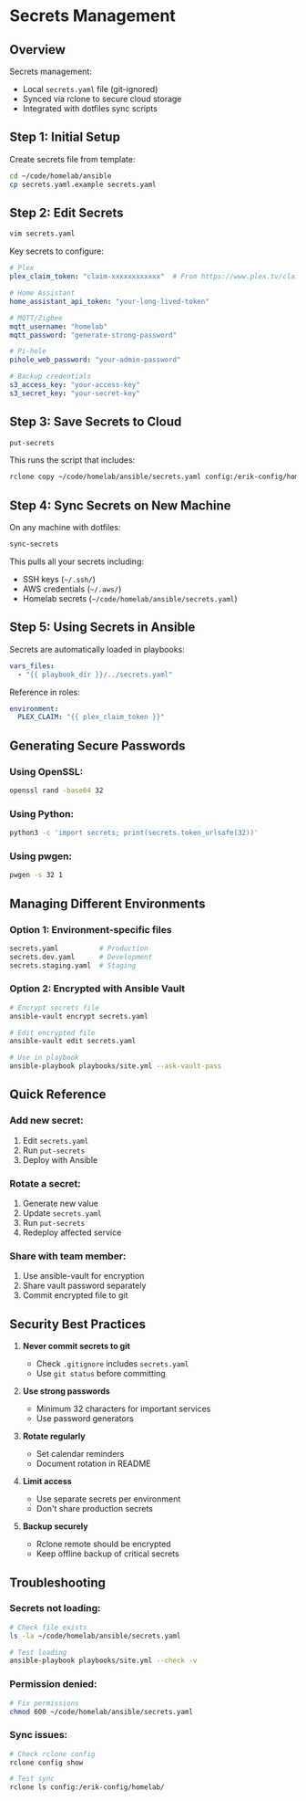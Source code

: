 # Secrets Management

## Overview

Secrets management:
- Local `secrets.yaml` file (git-ignored)
- Synced via rclone to secure cloud storage
- Integrated with dotfiles sync scripts

## Step 1: Initial Setup

Create secrets file from template:

```bash
cd ~/code/homelab/ansible
cp secrets.yaml.example secrets.yaml
```

## Step 2: Edit Secrets


```bash
vim secrets.yaml
```

Key secrets to configure:

```yaml
# Plex
plex_claim_token: "claim-xxxxxxxxxxxx"  # From https://www.plex.tv/claim

# Home Assistant
home_assistant_api_token: "your-long-lived-token"

# MQTT/Zigbee
mqtt_username: "homelab"
mqtt_password: "generate-strong-password"

# Pi-hole
pihole_web_password: "your-admin-password"

# Backup credentials
s3_access_key: "your-access-key"
s3_secret_key: "your-secret-key"
```

## Step 3: Save Secrets to Cloud


```bash
put-secrets
```

This runs the script that includes:
```bash
rclone copy ~/code/homelab/ansible/secrets.yaml config:/erik-config/homelab/ansible/
```

## Step 4: Sync Secrets on New Machine

On any machine with dotfiles:

```bash
sync-secrets
```

This pulls all your secrets including:
- SSH keys (`~/.ssh/`)
- AWS credentials (`~/.aws/`)
- Homelab secrets (`~/code/homelab/ansible/secrets.yaml`)

## Step 5: Using Secrets in Ansible

Secrets are automatically loaded in playbooks:

```yaml
vars_files:
  - "{{ playbook_dir }}/../secrets.yaml"
```

Reference in roles:

```yaml
environment:
  PLEX_CLAIM: "{{ plex_claim_token }}"
```

## Generating Secure Passwords

### Using OpenSSL:

```bash
openssl rand -base64 32
```

### Using Python:

```bash
python3 -c 'import secrets; print(secrets.token_urlsafe(32))'
```

### Using pwgen:

```bash
pwgen -s 32 1
```

## Managing Different Environments

### Option 1: Environment-specific files

```bash
secrets.yaml          # Production
secrets.dev.yaml      # Development
secrets.staging.yaml  # Staging
```

### Option 2: Encrypted with Ansible Vault

```bash
# Encrypt secrets file
ansible-vault encrypt secrets.yaml

# Edit encrypted file
ansible-vault edit secrets.yaml

# Use in playbook
ansible-playbook playbooks/site.yml --ask-vault-pass
```

## Quick Reference

### Add new secret:

1. Edit `secrets.yaml`
2. Run `put-secrets`
3. Deploy with Ansible

### Rotate a secret:

1. Generate new value
2. Update `secrets.yaml`
3. Run `put-secrets`
4. Redeploy affected service

### Share with team member:

1. Use ansible-vault for encryption
2. Share vault password separately
3. Commit encrypted file to git

## Security Best Practices

1. **Never commit secrets to git**
   - Check `.gitignore` includes `secrets.yaml`
   - Use `git status` before committing

2. **Use strong passwords**
   - Minimum 32 characters for important services
   - Use password generators

3. **Rotate regularly**
   - Set calendar reminders
   - Document rotation in README

4. **Limit access**
   - Use separate secrets per environment
   - Don't share production secrets

5. **Backup securely**
   - Rclone remote should be encrypted
   - Keep offline backup of critical secrets

## Troubleshooting

### Secrets not loading:

```bash
# Check file exists
ls -la ~/code/homelab/ansible/secrets.yaml

# Test loading
ansible-playbook playbooks/site.yml --check -v
```

### Permission denied:

```bash
# Fix permissions
chmod 600 ~/code/homelab/ansible/secrets.yaml
```

### Sync issues:

```bash
# Check rclone config
rclone config show

# Test sync
rclone ls config:/erik-config/homelab/
```